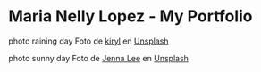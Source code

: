 # Maria Nelly Lopez - My Portfolio



photo raining day
Foto de <a href="https://unsplash.com/es/@kshar2?utm_content=creditCopyText&utm_medium=referral&utm_source=unsplash">kiryl</a> en <a href="https://unsplash.com/es/fotos/gotas-de-agua-en-el-parabrisas-del-coche-g-H8Hn83wA8?utm_content=creditCopyText&utm_medium=referral&utm_source=unsplash">Unsplash</a>
      

photo sunny day
Foto de <a href="https://unsplash.com/es/@jennalee89?utm_content=creditCopyText&utm_medium=referral&utm_source=unsplash">Jenna Lee</a> en <a href="https://unsplash.com/es/fotos/fotografia-de-angulo-bajo-de-bandada-de-pajaros-volando-bajo-el-cielo-azul-durante-el-dia-y_UoVbNBU_Q?utm_content=creditCopyText&utm_medium=referral&utm_source=unsplash">Unsplash</a>
      